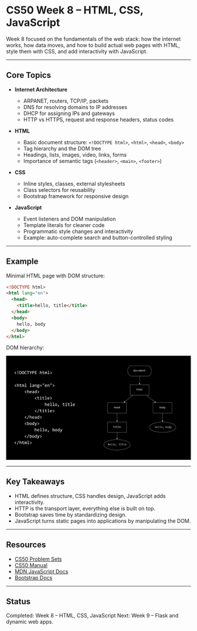 # CS50 Week 8 – HTML, CSS, JavaScript

Week 8 focused on the fundamentals of the web stack: how the internet works, how data moves, and how to build actual web pages with HTML, style them with CSS, and add interactivity with JavaScript.

---

## Core Topics

- **Internet Architecture**
  - ARPANET, routers, TCP/IP, packets
  - DNS for resolving domains to IP addresses
  - DHCP for assigning IPs and gateways
  - HTTP vs HTTPS, request and response headers, status codes

- **HTML**
  - Basic document structure: `<!DOCTYPE html>`, `<html>`, `<head>`, `<body>`
  - Tag hierarchy and the DOM tree
  - Headings, lists, images, video, links, forms
  - Importance of semantic tags (`<header>`, `<main>`, `<footer>`)

- **CSS**
  - Inline styles, classes, external stylesheets
  - Class selectors for reusability
  - Bootstrap framework for responsive design

- **JavaScript**
  - Event listeners and DOM manipulation
  - Template literals for cleaner code
  - Programmatic style changes and interactivity
  - Example: auto-complete search and button-controlled styling

---

## Example

Minimal HTML page with DOM structure:

```html
<!DOCTYPE html>
<html lang="en">
  <head>
    <title>hello, title</title>
  </head>
  <body>
    hello, body
  </body>
</html>
```

DOM hierarchy:

![HTML DOM hierarchy](cs50Week8Slide065.png)

---

## Key Takeaways

- HTML defines structure, CSS handles design, JavaScript adds interactivity.
- HTTP is the transport layer, everything else is built on top.
- Bootstrap saves time by standardizing design.
- JavaScript turns static pages into applications by manipulating the DOM.

---

## Resources

- [CS50 Problem Sets](https://cs50.harvard.edu/x/2025/psets/)
- [CS50 Manual](https://manual.cs50.io/)
- [MDN JavaScript Docs](https://developer.mozilla.org/en-US/docs/Web/JavaScript)
- [Bootstrap Docs](https://getbootstrap.com/docs/)

---

## Status

Completed: Week 8 – HTML, CSS, JavaScript
Next: Week 9 – Flask and dynamic web apps.

